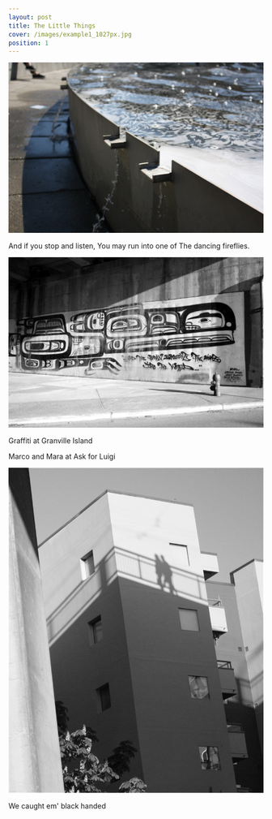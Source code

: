 ```yaml
---
layout: post
title: The Little Things
cover: /images/example1_1027px.jpg
position: 1
---
```



<div class="photo">
  <img src="/images/example1_1027px.jpg"/>
  <p>And if you stop and listen,
You may run into one of
The dancing fireflies.</p>
</div>
<div class="photo">
  <img src="/images/graffiti_1027px.jpg"/>
  <p>Graffiti at Granville Island</p>
</div>

Marco and Mara at Ask for Luigi
<div class="photo">
  <div class="left">
    <img src="/images/blackhanded_1027px.jpg"/>
    <p>We caught em' black handed</p>
  </div>

